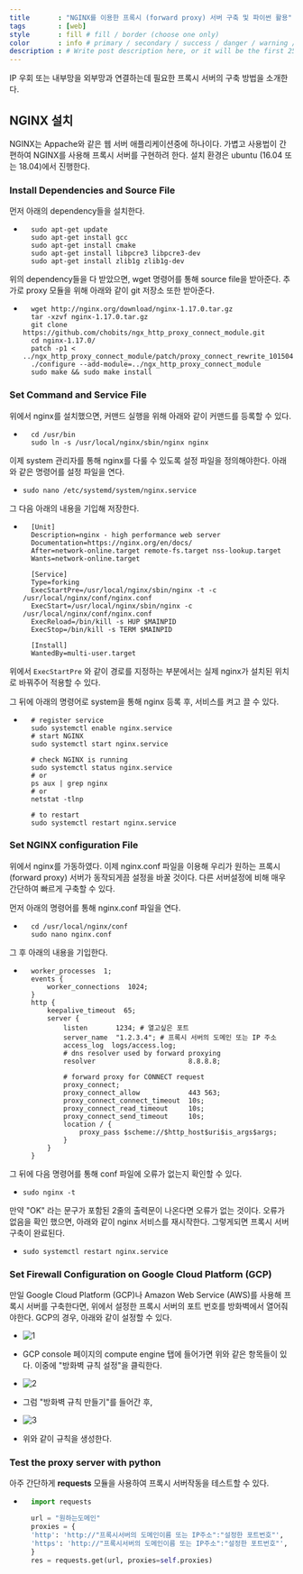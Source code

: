 ```yaml
---
title       : "NGINX를 이용한 프록시 (forward proxy) 서버 구축 및 파이썬 활용"
tags        : [web]
style       : fill # fill / border (choose one only)
color       : info # primary / secondary / success / danger / warning / info / light / dark (choose one only)
description : # Write post description here, or it will be the first 25 words of the post's body.
---
```


IP 우회 또는 내부망을 외부망과 연결하는데 필요한 프록시 서버의 구축 방법을 소개한다.

## NGINX 설치

NGINX는 Appache와 같은 웹 서버 애플리케이션중에 하나이다. 가볍고 사용법이 간편하여 NGINX를 사용해 프록시 서버를 구현하려 한다. 설치 환경은 ubuntu (16.04 또는 18.04)에서 진행한다.

### Install Dependencies and Source File

먼저 아래의 dependency들을 설치한다.

- ```
    sudo apt-get update
    sudo apt-get install gcc
    sudo apt-get install cmake
    sudo apt-get install libpcre3 libpcre3-dev
    sudo apt-get install zlib1g zlib1g-dev
    ```

위의 dependency들을 다 받았으면, wget 명령어를 통해 source file을 받아준다. 추가로 proxy 모듈을 위해 아래와 같이 git 저장소 또한 받아준다.

- ```
    wget http://nginx.org/download/nginx-1.17.0.tar.gz
    tar -xzvf nginx-1.17.0.tar.gz
    git clone https://github.com/chobits/ngx_http_proxy_connect_module.git
    cd nginx-1.17.0/
    patch -p1 < ../ngx_http_proxy_connect_module/patch/proxy_connect_rewrite_101504.patch
    ./configure --add-module=../ngx_http_proxy_connect_module
    sudo make && sudo make install
    ```

### Set Command and Service File

위에서 nginx를 설치했으면, 커맨드 실행을 위해 아래와 같이 커맨드를 등록할 수 있다.

- ```
    cd /usr/bin
    sudo ln -s /usr/local/nginx/sbin/nginx nginx
    ```

이제 system 관리자를 통해 nginx를 다룰 수 있도록 설정 파일을 정의해야한다.
아래와 같은 명령어를 설정 파일을 연다.

- `sudo nano /etc/systemd/system/nginx.service`

그 다음 아래의 내용을 기입해 저장한다.

- ```
    [Unit]
    Description=nginx - high performance web server
    Documentation=https://nginx.org/en/docs/
    After=network-online.target remote-fs.target nss-lookup.target
    Wants=network-online.target

    [Service]
    Type=forking
    ExecStartPre=/usr/local/nginx/sbin/nginx -t -c /usr/local/nginx/conf/nginx.conf
    ExecStart=/usr/local/nginx/sbin/nginx -c /usr/local/nginx/conf/nginx.conf
    ExecReload=/bin/kill -s HUP $MAINPID
    ExecStop=/bin/kill -s TERM $MAINPID

    [Install]
    WantedBy=multi-user.target
    ```

위에서 `ExecStartPre` 와 같이 경로를 지정하는 부분에서는 실제 nginx가 설치된 위치로 바꿔주어 적용할 수 있다.

그 뒤에 아래의 명령어로 system을 통해 nginx 등록 후, 서비스를 켜고 끌 수 있다.

- ```
    # register service
    sudo systemctl enable nginx.service
    # start NGINX
    sudo systemctl start nginx.service

    # check NGINX is running 
    sudo systemctl status nginx.service
    # or
    ps aux | grep nginx
    # or
    netstat -tlnp

    # to restart
    sudo systemctl restart nginx.service
    ```

### Set NGINX configuration File

위에서 nginx를 가동하였다. 이제 nginx.conf 파일을 이용해 우리가 원하는 프록시 (forward proxy) 서버가 동작되게끔 설정을 바꿀 것이다. 다른 서버설정에 비해 매우 간단하여 빠르게 구축할 수 있다.

먼저 아래의 명령어를 통해 nginx.conf 파일을 연다.

- ```
    cd /usr/local/nginx/conf
    sudo nano nginx.conf
    ```

그 후 아래의 내용을 기입한다.

- ```
    worker_processes  1;
    events {
        worker_connections  1024;
    }
    http {
        keepalive_timeout  65;
        server {
            listen       1234; # 열고싶은 포트
            server_name  "1.2.3.4"; # 프록시 서버의 도메인 또는 IP 주소
            access_log  logs/access.log;
            # dns resolver used by forward proxying
            resolver                       8.8.8.8;

            # forward proxy for CONNECT request
            proxy_connect;
            proxy_connect_allow            443 563;
            proxy_connect_connect_timeout  10s;
            proxy_connect_read_timeout     10s;
            proxy_connect_send_timeout     10s;
            location / {
                proxy_pass $scheme://$http_host$uri$is_args$args;
            }
        }
    }
    ```

그 뒤에 다음 명령어를 통해 conf 파일에 오류가 없는지 확인할 수 있다.

- `sudo nginx -t`

만약 "OK" 라는 문구가 포함된 2줄의 출력문이 나온다면 오류가 없는 것이다. 오류가 없음을 확인 했으면, 아래와 같이 nginx 서비스를 재시작한다. 그렇게되면 프록시 서버 구축이 완료된다.

- `sudo systemctl restart nginx.service`

### Set Firewall Configuration on Google Cloud Platform (GCP)

만일 Google Cloud Platform (GCP)나 Amazon Web Service (AWS)를 사용해 프록시 서버를 구축한다면, 위에서 설정한 프록시 서버의 포트 번호를 방화벽에서 열어줘야한다. GCP의 경우, 아래와 같이 설정할 수 있다.

- ![1](/assets/images/NGINX_proxy_server/1.png)

- GCP console 페이지의 compute engine 탭에 들어가면 위와 같은 항목들이 있다. 이중에 "방화벽 규칙 설정"을 클릭한다.

- ![2](/assets/images/NGINX_proxy_server/2.png)

- 그럼 "방화벽 규칙 만들기"를 들어간 후,

- ![3](/assets/images/NGINX_proxy_server/3.png)

- 위와 같이 규칙을 생성한다.

### Test the proxy server with python

아주 간단하게 **requests**
 모듈을 사용하여 프록시 서버작동을 테스트할 수 있다.

- ``` python
    import requests

    url = "원하는도메인"
    proxies = {
    'http': 'http://"프록시서버의 도메인이름 또는 IP주소":"설정한 포트번호"',
    'https': 'http://"프록시서버의 도메인이름 또는 IP주소":"설정한 포트번호"',
    }
    res = requests.get(url, proxies=self.proxies)
    ```
